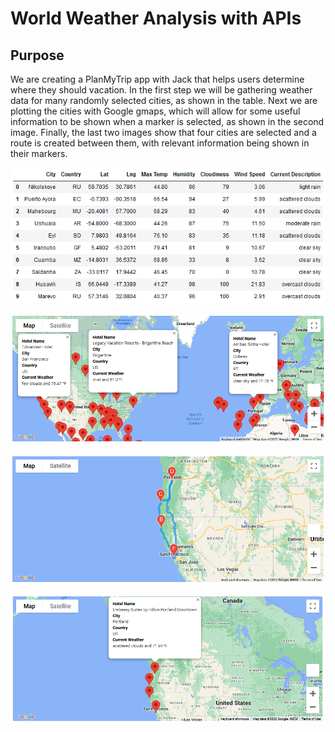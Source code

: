 # World Weather Analysis with APIs

## Purpose 

We are creating a PlanMyTrip app with Jack that helps users determine where they should vacation. In the first step we will be gathering weather data for many randomly selected cities, as shown in the table. Next we are plotting the cities with Google gmaps, which will allow for some useful information to be shown when a marker is selected, as shown in the second image. Finally, the last two images show that four cities are selected and a route is created between them, with relevant information being shown in their markers. 

![Weather Data](Weather_Database/Weather_Data.png)

![Possible Vacation Destinations](Vacation_Search/WeatherPy_vacation_map.png)

![Vacation Route](Vacation_Itinerary/WeatherPy_travel_map.png)

![Vacation Destinations](Vacation_Itinerary/WeatherPy_travel_map_markers.png)
